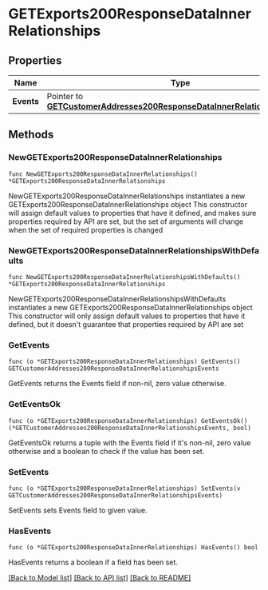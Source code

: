 # GETExports200ResponseDataInnerRelationships

## Properties

Name | Type | Description | Notes
------------ | ------------- | ------------- | -------------
**Events** | Pointer to [**GETCustomerAddresses200ResponseDataInnerRelationshipsEvents**](GETCustomerAddresses200ResponseDataInnerRelationshipsEvents.md) |  | [optional] 

## Methods

### NewGETExports200ResponseDataInnerRelationships

`func NewGETExports200ResponseDataInnerRelationships() *GETExports200ResponseDataInnerRelationships`

NewGETExports200ResponseDataInnerRelationships instantiates a new GETExports200ResponseDataInnerRelationships object
This constructor will assign default values to properties that have it defined,
and makes sure properties required by API are set, but the set of arguments
will change when the set of required properties is changed

### NewGETExports200ResponseDataInnerRelationshipsWithDefaults

`func NewGETExports200ResponseDataInnerRelationshipsWithDefaults() *GETExports200ResponseDataInnerRelationships`

NewGETExports200ResponseDataInnerRelationshipsWithDefaults instantiates a new GETExports200ResponseDataInnerRelationships object
This constructor will only assign default values to properties that have it defined,
but it doesn't guarantee that properties required by API are set

### GetEvents

`func (o *GETExports200ResponseDataInnerRelationships) GetEvents() GETCustomerAddresses200ResponseDataInnerRelationshipsEvents`

GetEvents returns the Events field if non-nil, zero value otherwise.

### GetEventsOk

`func (o *GETExports200ResponseDataInnerRelationships) GetEventsOk() (*GETCustomerAddresses200ResponseDataInnerRelationshipsEvents, bool)`

GetEventsOk returns a tuple with the Events field if it's non-nil, zero value otherwise
and a boolean to check if the value has been set.

### SetEvents

`func (o *GETExports200ResponseDataInnerRelationships) SetEvents(v GETCustomerAddresses200ResponseDataInnerRelationshipsEvents)`

SetEvents sets Events field to given value.

### HasEvents

`func (o *GETExports200ResponseDataInnerRelationships) HasEvents() bool`

HasEvents returns a boolean if a field has been set.


[[Back to Model list]](../README.md#documentation-for-models) [[Back to API list]](../README.md#documentation-for-api-endpoints) [[Back to README]](../README.md)


